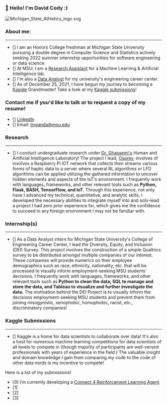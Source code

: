 ### 👋 Hello! I'm David Cody :)
![Michigan_State_Athletics_logo svg](https://user-images.githubusercontent.com/67522964/147583360-5ada9510-122e-4adc-93a5-fa0db6099a8b.png)

### About me: 
---
- [] I am an Honors College freshman at Michigan State University pursuing a double degree in Computer Science and Statistics actively seeking 2022 summer internship opportunities for software engineering or data science. 
- [] At MSU, I am a [Research Assistant](https://github.com/BumbleIV/BumbleIV#research) for a Machine Learning & Artificial Intelligence lab.
- [] I'm also a [Data Analyst](https://github.com/BumbleIV/BumbleIV#internships) for my university's engineering career center. 
- [] As of December 25, 2021, I have begun my journey to becoming a [Kaggle](https://www.kaggle.com/competitions) Grandmaster! Take a look at my [Kaggle submissions](https://github.com/BumbleIV/BumbleIV#kaggle-submissions)!

### Contact me if you'd like to talk or to request a copy of my resume!
- [] [LinkedIn](https://www.linkedin.com/in/davidcodylingan/)
- [] Email: linganda@msu.edu


### Research
---
- [] I conduct undergraduate research under [Dr. Ghassemi's](https://www.linkedin.com/in/mohammad-ghassemi-401a843/) Human and Artificial Intelligence Laboratory! The project I lead, [Osprey](https://github.com/BumbleIV/osprey), involves of involves a Raspberry Pi IOT network that collects then streams various forms of haptic data to a server where several RL algorithms or LFD algorithms can be applied utilizing the gathered information to uncover hidden elements and aspects of the IoT's environment. I frequently work with languages, frameworks, and other relevant tools such as **Python, Flask, BASH, TensorFlow, and IoT**. Through this experience, not only have I advanced my technical, quantitative, and analytic skills, I developed the necessary abilities to integrate myself into and solo-lead a project I had zero prior experience for, which gives me the confidence to succeed in any foreign environment I may not be familiar with.

### Internship(s)
---
- [] As a Data Analyst intern for Michigan State University's College of Engineering Career Center, I lead the Diversity, Equity, and Inclusion (DEI) Survey. This project involves the construction of a simple Qualtrics survey to be distributed amongst multiple companies of our interest. These companies will provide numerics on their employee demographics such as race, ethnicity, nationality, etc. that will be processed to visually inform employment-seeking MSU students' decisions. I frequently work with languages, frameworks, and other relevant tools such as **Python to clean the data, SQL to manage and store the data, and Tableau to visualize and further investigate the data.** The motivation behind the DEI Project is to visually inform the decisions employment-seeking MSU students and prevent them from joining misogynistic, xenophobic, homophobic, racist, etc., discriminatory companies!

### Kaggle Submissions
---
- [] Kaggle is a home for data scientists to collaborate over data! It's also a host for numerous machine learning competitions for data scientists of all levels to compete in (though majority of participants are well-versed professionals with years of experience in the field.) The valuable insight and domain knowledge I gain from comparing my code to the code of other data nerds is my incentive to compete! 

Here is a list of my submissions!
- [0] I’m currently developing a [Connect 4 Reinforcement Learning Agent]()
- [1]
- [2]
- [3]
